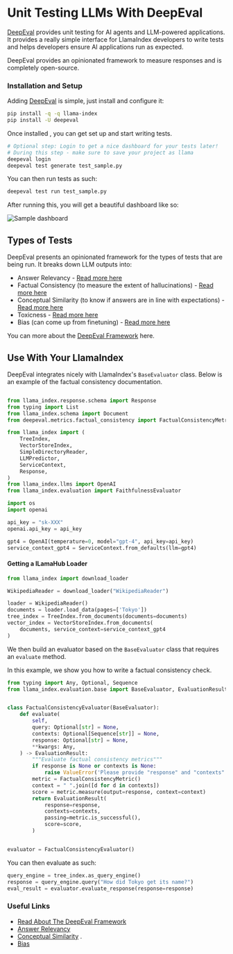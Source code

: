 # Unit Testing LLMs With DeepEval

[DeepEval](https://github.com/confident-ai/deepeval) provides unit testing for AI agents and LLM-powered applications. It provides a really simple interface for LlamaIndex developers to write tests and helps developers ensure AI applications run as expected.

DeepEval provides an opinionated framework to measure responses and is completely open-source.

### Installation and Setup

Adding [DeepEval](https://github.com/confident-ai/deepeval) is simple, just install and configure it:

```sh
pip install -q -q llama-index
pip install -U deepeval
```

Once installed , you can get set up and start writing tests.

```sh
# Optional step: Login to get a nice dashboard for your tests later!
# During this step - make sure to save your project as llama
deepeval login
deepeval test generate test_sample.py
```

You can then run tests as such:

```bash
deepeval test run test_sample.py
```

After running this, you will get a beautiful dashboard like so:

![Sample dashboard](https://raw.githubusercontent.com/confident-ai/deepeval/main/docs/assets/dashboard-screenshot.png)

## Types of Tests

DeepEval presents an opinionated framework for the types of tests that are being run. It breaks down LLM outputs into:

- Answer Relevancy - [Read more here](https://docs.confident-ai.com/docs/measuring_llm_performance/answer_relevancy)
- Factual Consistency (to measure the extent of hallucinations) - [Read more here](https://docs.confident-ai.com/docs/measuring_llm_performance/factual_consistency)
- Conceptual Similarity (to know if answers are in line with expectations) - [Read more here](https://docs.confident-ai.com/docs/measuring_llm_performance/conceptual_similarity)
- Toxicness - [Read more here](https://docs.confident-ai.com/docs/measuring_llm_performance/non_toxic)
- Bias (can come up from finetuning) - [Read more here](https://docs.confident-ai.com/docs/measuring_llm_performance/debias)

You can more about the [DeepEval Framework](https://docs.confident-ai.com/docs/framework) here.

## Use With Your LlamaIndex

DeepEval integrates nicely with LlamaIndex's `BaseEvaluator` class. Below is an example of the factual consistency documentation.

```python

from llama_index.response.schema import Response
from typing import List
from llama_index.schema import Document
from deepeval.metrics.factual_consistency import FactualConsistencyMetric

from llama_index import (
    TreeIndex,
    VectorStoreIndex,
    SimpleDirectoryReader,
    LLMPredictor,
    ServiceContext,
    Response,
)
from llama_index.llms import OpenAI
from llama_index.evaluation import FaithfulnessEvaluator

import os
import openai

api_key = "sk-XXX"
openai.api_key = api_key

gpt4 = OpenAI(temperature=0, model="gpt-4", api_key=api_key)
service_context_gpt4 = ServiceContext.from_defaults(llm=gpt4)
```

#### Getting a lLamaHub Loader

```python
from llama_index import download_loader

WikipediaReader = download_loader("WikipediaReader")

loader = WikipediaReader()
documents = loader.load_data(pages=['Tokyo'])
tree_index = TreeIndex.from_documents(documents=documents)
vector_index = VectorStoreIndex.from_documents(
    documents, service_context=service_context_gpt4
)
```

We then build an evaluator based on the `BaseEvaluator` class that requires an `evaluate` method.

In this example, we show you how to write a factual consistency check.

```python
from typing import Any, Optional, Sequence
from llama_index.evaluation.base import BaseEvaluator, EvaluationResult


class FactualConsistencyEvaluator(BaseEvaluator):
    def evaluate(
        self,
        query: Optional[str] = None,
        contexts: Optional[Sequence[str]] = None,
        response: Optional[str] = None,
        **kwargs: Any,
    ) -> EvaluationResult:
        """Evaluate factual consistency metrics"""
        if response is None or contexts is None:
            raise ValueError('Please provide "response" and "contexts".')
        metric = FactualConsistencyMetric()
        context = " ".join([d for d in contexts])
        score = metric.measure(output=response, context=context)
        return EvaluationResult(
            response=response,
            contexts=contexts,
            passing=metric.is_successful(),
            score=score,
        )


evaluator = FactualConsistencyEvaluator()
```

You can then evaluate as such:

```python
query_engine = tree_index.as_query_engine()
response = query_engine.query("How did Tokyo get its name?")
eval_result = evaluator.evaluate_response(response=response)
```

### Useful Links

- [Read About The DeepEval Framework](https://docs.confident-ai.com/docs/framework)
- [Answer Relevancy](https://docs.confident-ai.com/docs/measuring_llm_performance/answer_relevancy)
- [Conceptual Similarity](https://docs.confident-ai.com/docs/measuring_llm_performance/conceptual_similarity) .
- [Bias](https://docs.confident-ai.com/docs/measuring_llm_performance/debias)
